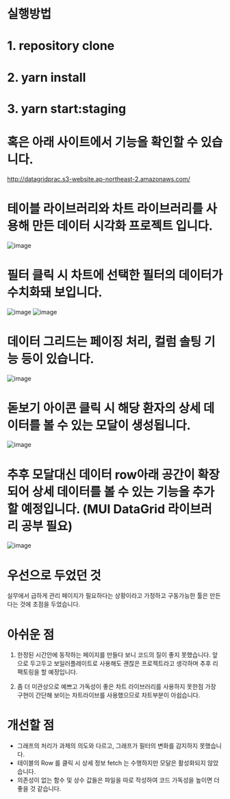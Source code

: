 # 실행방법

# 1. repository clone 
# 2. yarn install
# 3. yarn start:staging


# 혹은 아래 사이트에서 기능을 확인할 수 있습니다.
http://datagridprac.s3-website.ap-northeast-2.amazonaws.com/

# 테이블 라이브러리와 차트 라이브러리를 사용해 만든 데이터 시각화 프로젝트 입니다.

![image](https://user-images.githubusercontent.com/76252074/155842578-6161ac8b-4c35-4630-9650-6963e372f16c.png)

# 필터 클릭 시 차트에 선택한 필터의 데이터가 수치화돼 보입니다.
![image](https://user-images.githubusercontent.com/76252074/155842619-77c85467-7b42-428c-9bc7-9f8db0c7e13c.png)
![image](https://user-images.githubusercontent.com/76252074/155842651-039437d2-d0d7-4d2b-8846-99f6c046ba93.png)


# 데이터 그리드는 페이징 처리, 컬럼 솔팅 기능 등이 있습니다.
![image](https://user-images.githubusercontent.com/76252074/155842665-1d86975c-3247-479c-a0ca-de867bb52f33.png)

# 돋보기 아이콘 클릭 시 해당 환자의 상세 데이터를 볼 수 있는 모달이 생성됩니다.
![image](https://user-images.githubusercontent.com/76252074/155842750-80f73148-ea3b-44e2-bc56-9afc042e8f9d.png)

# 추후 모달대신 데이터 row아래 공간이 확장되어 상세 데이터를 볼 수 있는 기능을 추가 할 예정입니다. (MUI DataGrid 라이브러리 공부 필요)
![image](https://user-images.githubusercontent.com/76252074/155842681-26f9b1e7-5c00-49b0-a095-63d82d0b07e7.png)


# 우선으로 두었던 것
실무에서 급하게 관리 페이지가 필요하다는 상황이라고 가정하고 구동가능한 툴은 만든다는 것에 초점을 두었습니다.

# 아쉬운 점
1. 한정된 시간안에 동작하는 페이지를 만들다 보니 코드의 질이 좋지 못했습니다. 
앞으로 두고두고 보일러플레이트로 사용해도 괜찮은 프로젝트라고 생각하며 추후 리팩토링을 할 예정입니다.

2. 좀 더 미관상으로 예쁘고 가독성이 좋은 차트 라이브러리를 사용하지 못한점 
가장 구현이 간단해 보이는 차트라이브를 사용했으므로 차트부분이 아쉽습니다.

# 개선할 점
- 그래프의 처리가 과제의 의도와 다르고, 그래프가 필터의 변화를 감지하지 못했습니다.
- 테이블의 Row 를 클릭 시 상세 정보 fetch 는 수행하지만 모달은 활성화되지 않았습니다.
- 의존성이 없는 함수 및 상수 값들은 파일을 따로 작성하여 코드 가독성을 높이면 더 좋을 것 같습니다.
